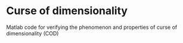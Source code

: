 # Curse of dimensionality

Matlab code for verifying the phenomenon and properties of curse of dimensionality (COD) 
